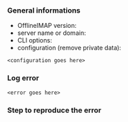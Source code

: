 
### General informations

- OfflineIMAP version:
- server name or domain:
- CLI options:
- configuration (remove private data):
```
<configuration goes here>
```

### Log error

```
<error goes here>
```

### Step to reproduce the error
